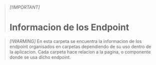 > _[!IMPORTANT]_ 
> # Informacion de los Endpoint

> _[!WARMING]_
> En esta carpeta se encuentra la informacion de los endpoint organisados en carpetas dependiendo de su uso dentro de la aplicacion. Cada carpeta hace relacion a la pagina, o componente donde se usa dicho endpoint.
